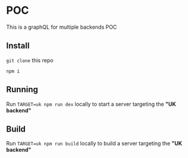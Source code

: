 # POC

This is a graphQL for multiple backends POC

## Install
`git clone` this repo

`npm i`

## Running
Run `TARGET=uk npm run dev` locally to start a server targeting the **"UK backend"**

## Build
Run `TARGET=uk npm run build` locally to build a server targeting the **"UK backend"**